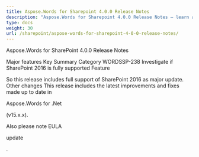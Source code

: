 ```yaml
---
title: Aspose.Words for Sharepoint 4.0.0 Release Notes
description: "Aspose.Words for Sharepoint 4.0.0 Release Notes – learn about the latest updates and fixes."
type: docs
weight: 30
url: /sharepoint/aspose-words-for-sharepoint-4-0-0-release-notes/
---
```


Aspose.Words for SharePoint 4.0.0 Release Notes

Major features
Key Summary Category 
WORDSSP-238 Investigate if SharePoint 2016 is fully supported Feature

So this release includes full support of SharePoint 2016 as major update.
Other changes 
This release includes the latest improvements and fixes made up to date in

Aspose.Words for .Net

(v15.x.x).

Also please note EULA

update

.
